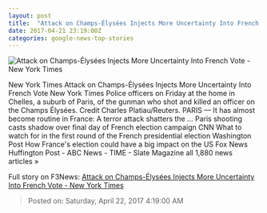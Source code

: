 ```yaml
---
layout: post
title:  "Attack on Champs-Élysées Injects More Uncertainty Into French Vote - New York Times"
date: 2017-04-21 23:19:00Z
categories: google-news-top-stories
---
```


![Attack on Champs-Élysées Injects More Uncertainty Into French Vote - New York Times](https://static01.nyt.com/images/2017/04/22/world/22paris-1/22paris-1-facebookJumbo.jpg)

New York Times Attack on Champs-Élysées Injects More Uncertainty Into French Vote New York Times Police officers on Friday at the home in Chelles, a suburb of Paris, of the gunman who shot and killed an officer on the Champs Élysées. Credit Charles Platiau/Reuters. PARIS — It has almost become routine in France: A terror attack shatters the ... Paris shooting casts shadow over final day of French election campaign CNN What to watch for in the first round of the French presidential election Washington Post How France's election could have a big impact on the US Fox News Huffington Post - ABC News - TIME - Slate Magazine all 1,880 news articles »


Full story on F3News: [Attack on Champs-Élysées Injects More Uncertainty Into French Vote - New York Times](http://www.f3nws.com/n/CvWjNH)

> Posted on: Saturday, April 22, 2017 4:19:00 AM
